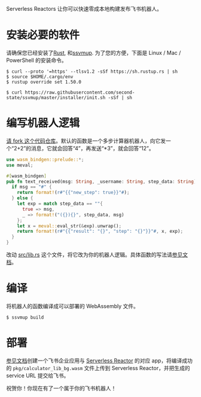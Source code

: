 Serverless Reactors 让你可以快速零成本地构建发布飞书机器人。

# 安装必要的软件

请确保您已经安装了[Rust](https://www.rust-lang.org/tools/install), 和[ssvmup](https://www.secondstate.io/articles/ssvmup/).
为了您的方便，下面是 Linux / Mac / PowerShell 的安装命令。

```src
$ curl --proto '=https' --tlsv1.2 -sSf https://sh.rustup.rs | sh
$ source $HOME/.cargo/env
$ rustup override set 1.50.0

$ curl https://raw.githubusercontent.com/second-state/ssvmup/master/installer/init.sh -sSf | sh
```

# 编写机器人逻辑

<a href="https://github.com/second-state/serverless-reactor-starter/fork">请 fork 这个代码仓库</a>。默认的函数是一个多步计算器机器人，向它发一个“2+2”的消息，它就会回答“4”，再发送“*3”，就会回答“12”。

```rust
use wasm_bindgen::prelude::*;
use meval;

#[wasm_bindgen]
pub fn text_received(msg: String, _username: String, step_data: String) -> String {
  if msg == "#" {
    return format!(r#"{{"new_step": true}}"#);
  } else {
    let exp = match step_data == ""{
      true => msg,
      _ => format!("({}){}", step_data, msg)
    };
    let x = meval::eval_str(&exp).unwrap();
    return format!(r#"{{"result": "{}", "step": "{}"}}"#, x, exp);
  }
}
```

改动 <a href="src/lib.rs">src/lib.rs</a> 这个文件，将它改为你的机器人逻辑。具体函数的写法请<a href="http://reactor.secondstate.info/docs/ch01-00-wasm-functions.html">参见文档</a>。

# 编译

将机器人的函数编译成可以部署的 WebAssembly 文件。

```src
$ ssvmup build
```

# 部署

<a href="http://reactor.secondstate.info/docs/user-create-a-bot.html">参见文档</a>创建一个飞书企业应用与 <a href="http://reactor.secondstate.info/">Serverless Reactor</a> 的对应 app，将编译成功的 `pkg/calculator_lib_bg.wasm` 文件上传到 Serverless Reactor，并把生成的 service URL 提交给飞书。

祝贺你！你现在有了一个属于你的飞书机器人！

